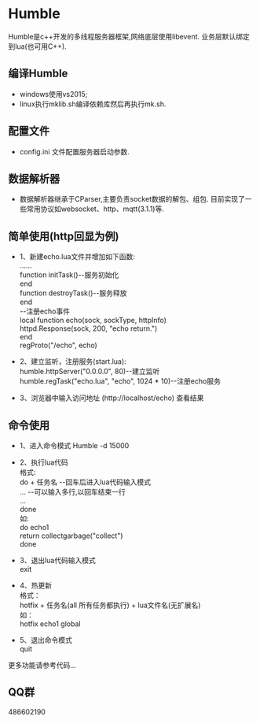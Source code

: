 # Humble

Humble是c++开发的多线程服务器框架,网络底层使用libevent. 业务层默认绑定到lua(也可用C++).      

## 编译Humble     
* windows使用vs2015;      
* linux执行mklib.sh编译依赖库然后再执行mk.sh.  

## 配置文件  
* config.ini 文件配置服务器启动参数.   

## 数据解析器    
* 数据解析器继承于CParser,主要负责socket数据的解包、组包. 目前实现了一些常用协议如websocket、http、mqtt(3.1.1)等.     

## 简单使用(http回显为例)   
* 1、新建echo.lua文件并增加如下函数:      
......       
function initTask()--服务初始化      
end       
    function destroyTask()--服务释放   
end     
--注册echo事件      
local function echo(sock, sockType, httpInfo)      
    httpd.Response(sock, 200, "echo return.")      
end      
regProto("/echo", echo)      

* 2、建立监听，注册服务(start.lua):     
humble.httpServer("0.0.0.0", 80)--建立监听                     
humble.regTask("echo.lua", "echo", 1024 * 10)--注册echo服务      

* 3、浏览器中输入访问地址 (http://localhost/echo) 查看结果         

## 命令使用    
* 1、进入命令模式 Humble -d 15000    
   
* 2、执行lua代码   
格式:       
do + 任务名  --回车后进入lua代码输入模式        
...          --可以输入多行,以回车结束一行     
...    
done   
如:  	
do echo1    
return collectgarbage("collect")    
done     

* 3、退出lua代码输入模式      
exit      

* 4、热更新  
格式：      
hotfix + 任务名(all 所有任务都执行) + lua文件名(无扩展名)   
如：  
hotfix echo1 global     

* 5、退出命令模式       
quit

更多功能请参考代码...    

## QQ群    
486602190    

